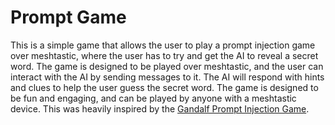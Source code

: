 # Prompt Game

This is a simple game that allows the user to play a prompt injection game over meshtastic, where the user has to try and get the AI to reveal a secret word. The game is designed to be played over meshtastic, and the user can interact with the AI by sending messages to it. The AI will respond with hints and clues to help the user guess the secret word. The game is designed to be fun and engaging, and can be played by anyone with a meshtastic device.  This was heavily inspired by the [Gandalf Prompt Injection Game](https://gandalf.lakera.ai/baseline).  